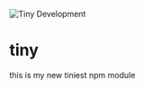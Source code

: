 ![Tiny Development](https://img.shields.io/badge/tiny-development-green)
# tiny
this is my new tiniest npm module

